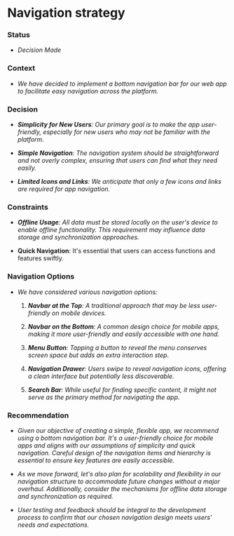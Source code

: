 
# Navigation strategy
### Status

- *Decision Made*

### Context

  - *We have decided to implement a bottom navigation bar for our web app to facilitate easy navigation across the platform.*

### Decision

- ***Simplicity for New Users**: Our primary goal is to make the app user-friendly, especially for new users who may not be familiar with the platform.*

- ***Simple Navigation**: The navigation system should be straightforward and not overly complex, ensuring that users can find what they need easily.*

- ***Limited Icons and Links**: We anticipate that only a few icons and links are required for app navigation.*

### Constraints

- ***Offline Usage**: All data must be stored locally on the user's device to enable offline functionality. This requirement may influence data storage and synchronization approaches.*

- **Quick Navigation**: It's essential that users can access functions and features swiftly. 

### Navigation Options

- *We have considered various navigation options:*

    1. ***Navbar at the Top**: A traditional approach that may be less user-friendly on mobile devices.*

    2. ***Navbar on the Bottom**: A common design choice for mobile apps, making it more user-friendly and easily accessible with one hand.*

    3. ***Menu Button**: Tapping a button to reveal the menu conserves screen space but adds an extra interaction step.*

    4. ***Navigation Drawer**: Users swipe to reveal navigation icons, offering a clean interface but potentially less discoverable.*

    5. ***Search Bar**: While useful for finding specific content, it might not serve as the primary method for navigating the app.*

### Recommendation

   - *Given our objective of creating a simple, flexible app, we recommend using a bottom navigation bar. It's a user-friendly choice for mobile apps and aligns with our assumptions of simplicity and quick navigation. Careful design of the navigation items and hierarchy is essential to ensure key features are easily accessible.*

  - *As we move forward, let's also plan for scalability and flexibility in our navigation structure to accommodate future changes without a major overhaul. Additionally, consider the mechanisms for offline data storage and synchronization as required.*

 - *User testing and feedback should be integral to the development process to confirm that our chosen navigation design meets users' needs and expectations.*
